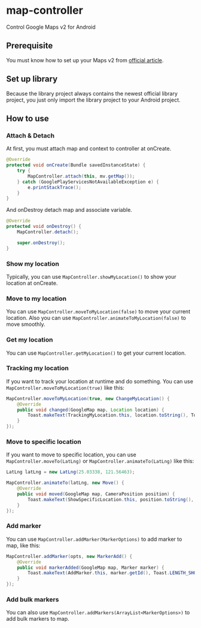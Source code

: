 # map-controller

Control Google Maps v2 for Android

## Prerequisite

You must know how to set up your Maps v2 from [official article](https://developers.google.com/maps/documentation/android/start).

## Set up library

Because the library project always contains the newest official library project, you just only import the library project to your Android project.

## How to use

### Attach & Detach

At first, you must attach map and context to controller at onCreate.

```java
@Override
protected void onCreate(Bundle savedInstanceState) {
	try {
		MapController.attach(this, mv.getMap());
	} catch (GooglePlayServicesNotAvailableException e) {
		e.printStackTrace();
	}
}
```

And onDestroy detach map and associate variable.

```java
@Override
protected void onDestroy() {
	MapController.detach();

	super.onDestroy();
}
```

### Show my location

Typically, you can use `MapController.showMyLocation()` to show your location at onCreate.

### Move to my location

You can use `MapController.moveToMyLocation(false)` to move your current location. Also you can use `MapController.animateToMyLocation(false)` to move smoothly.

### Get my location

You can use `MapController.getMyLocation()` to get your current location.

### Tracking my location

If you want to track your location at runtime and do something. You can use `MapController.moveToMyLocation(true)` like this:

```java
MapController.moveToMyLocation(true, new ChangeMyLocation() {
	@Override
	public void changed(GoogleMap map, Location location) {
		Toast.makeText(TrackingMyLocation.this, location.toString(), Toast.LENGTH_SHORT).show();
	}
});
```

### Move to specific location

If you want to move to specific location, you can use `MapController.moveTo(LatLng)` or `MapController.animateTo(LatLng)` like this:

```java
LatLng latLng = new LatLng(25.03338, 121.56463);

MapController.animateTo(latLng, new Move() {
	@Override
	public void moved(GoogleMap map, CameraPosition position) {
		Toast.makeText(ShowSpecificLocation.this, position.toString(), Toast.LENGTH_SHORT).show();
	}
});
```

### Add marker

You can use `MapController.addMarker(MarkerOptions)` to add marker to map, like this:

```java
MapController.addMarker(opts, new MarkerAdd() {
	@Override
	public void markerAdded(GoogleMap map, Marker marker) {
		Toast.makeText(AddMarker.this, marker.getId(), Toast.LENGTH_SHORT).show();
	}
});
```

### Add bulk markers

You can also use `MapController.addMarkers(ArrayList<MarkerOptions>)` to add bulk markers to map.
